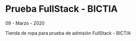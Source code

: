 # Prueba FullStack - BICTIA

09 - Marzo - 2020

Tienda de ropa para prueba de admisión FullStack - BICTIA
